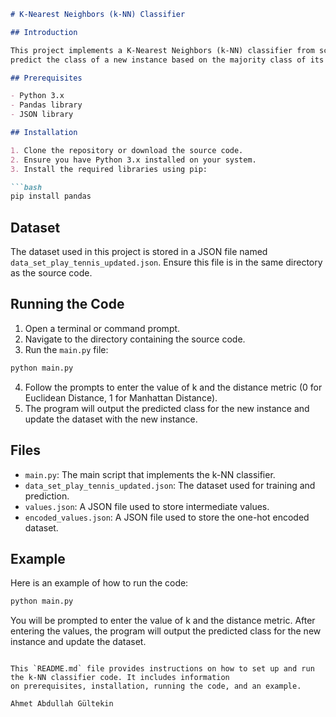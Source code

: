 ```markdown
# K-Nearest Neighbors (k-NN) Classifier

## Introduction

This project implements a K-Nearest Neighbors (k-NN) classifier from scratch. The classifier is applied to a dataset to
predict the class of a new instance based on the majority class of its k nearest neighbors.

## Prerequisites

- Python 3.x
- Pandas library
- JSON library

## Installation

1. Clone the repository or download the source code.
2. Ensure you have Python 3.x installed on your system.
3. Install the required libraries using pip:

```bash
pip install pandas
```

## Dataset

The dataset used in this project is stored in a JSON file named `data_set_play_tennis_updated.json`. Ensure this file is
in the same directory as the source code.

## Running the Code

1. Open a terminal or command prompt.
2. Navigate to the directory containing the source code.
3. Run the `main.py` file:

```bash
python main.py
```

4. Follow the prompts to enter the value of k and the distance metric (0 for Euclidean Distance, 1 for Manhattan
   Distance).
5. The program will output the predicted class for the new instance and update the dataset with the new instance.

## Files

- `main.py`: The main script that implements the k-NN classifier.
- `data_set_play_tennis_updated.json`: The dataset used for training and prediction.
- `values.json`: A JSON file used to store intermediate values.
- `encoded_values.json`: A JSON file used to store the one-hot encoded dataset.

## Example

Here is an example of how to run the code:

```bash
python main.py
```

You will be prompted to enter the value of k and the distance metric. After entering the values, the program will output
the predicted class for the new instance and update the dataset.

```

This `README.md` file provides instructions on how to set up and run the k-NN classifier code. It includes information 
on prerequisites, installation, running the code, and an example.

Ahmet Abdullah Gültekin